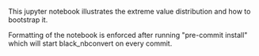 This jupyter notebook illustrates the extreme value distribution and how to bootstrap it.

Formatting of the notebook is enforced after running "pre-commit install" which will start black_nbconvert on every commit.

